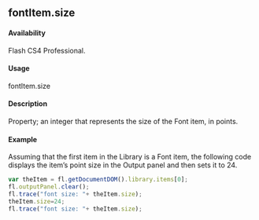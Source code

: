 ## fontItem.size

#### Availability

Flash CS4 Professional.

#### Usage

fontItem.size

#### Description

Property; an integer that represents the size of the Font item, in points.

#### Example

Assuming that the first item in the Library is a Font item, the following code displays the item’s point size in the Output panel and then sets it to 24.

```javascript
var theItem = fl.getDocumentDOM().library.items[0];
fl.outputPanel.clear();
fl.trace("font size: "+ theItem.size);
theItem.size=24;
fl.trace("font size: "+ theItem.size);
```